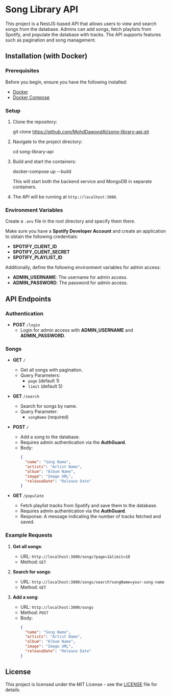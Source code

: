 # Song Library API

This project is a NestJS-based API that allows users to view and search songs from the database. Admins can add songs, fetch playlists from Spotify, and populate the database with tracks. The API supports features such as pagination and song management.

## Installation (with Docker)

### Prerequisites

Before you begin, ensure you have the following installed:

- [Docker](https://www.docker.com/get-started)
- [Docker Compose](https://docs.docker.com/compose/install/)

### Setup

1. Clone the repository:

   git clone https://github.com/MohdDawoodAt/song-library-api.git

2. Navigate to the project directory:

   cd song-library-api

3. Build and start the containers:

   docker-compose up --build

   This will start both the backend service and MongoDB in separate containers.

4. The API will be running at `http://localhost:3000`.

### Environment Variables

Create a `.env` file in the root directory and specify them there.

Make sure you have a **Spotify Developer Account** and create an application to obtain the following credentials:

- **SPOTIFY_CLIENT_ID**
- **SPOTIFY_CLIENT_SECRET**
- **SPOTIFY_PLAYLIST_ID**

Additionally, define the following environment variables for admin access:

- **ADMIN_USERNAME**: The username for admin access.
- **ADMIN_PASSWORD**: The password for admin access.

## API Endpoints

### Authentication

- **POST** `/login`
  - Login for admin access with **ADMIN_USERNAME** and **ADMIN_PASSWORD**.

### Songs

- **GET** `/`

  - Get all songs with pagination.
  - Query Parameters:
    - `page` (default 1)
    - `limit` (default 5)

- **GET** `/search`

  - Search for songs by name.
  - Query Parameter:
    - `songName` (required)

- **POST** `/`

  - Add a song to the database.
  - Requires admin authentication via the **AuthGuard**.
  - Body:
    ```json
    {
      "name": "Song Name",
      "artists": "Artist Name",
      "album": "Album Name",
      "image": "Image URL",
      "releaseDate": "Release Date"
    }
    ```

- **GET** `/populate`
  - Fetch playlist tracks from Spotify and save them to the database.
  - Requires admin authentication via the **AuthGuard**.
  - Response: A message indicating the number of tracks fetched and saved.

### Example Requests

1. **Get all songs**:

   - URL: `http://localhost:3000/songs?page=1&limit=10`
   - Method: `GET`

2. **Search for songs**:

   - URL: `http://localhost:3000/songs/search?songName=your-song-name`
   - Method: `GET`

3. **Add a song**:
   - URL: `http://localhost:3000/songs`
   - Method: `POST`
   - Body:
     ```json
     {
       "name": "Song Name",
       "artists": "Artist Name",
       "album": "Album Name",
       "image": "Image URL",
       "releaseDate": "Release Date"
     }
     ```

## License

This project is licensed under the MIT License - see the [LICENSE](LICENSE) file for details.
